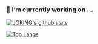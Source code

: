 ### 🌱 I’m currently working on ...
[![JOKING's github stats](https://github-readme-stats.vercel.app/api?username=jokinglove&show_icons=true&theme=shades-of-purple&count_private=true&include_all_commits=true&show_owner=true&card_width=100)](https://github.com/jokinglove)

[![Top Langs](https://github-readme-stats.vercel.app/api/top-langs/?username=jokinglove&layout=compact)](https://github.com/jokinglove)

<!--
**JokingLove/jokinglove** is a ✨ _special_ ✨ repository because its `README.md` (this file) appears on your GitHub profile.

Here are some ideas to get you started:

- 🔭 I’m currently working on ...
- 🌱 I’m currently learning ...
- 👯 I’m looking to collaborate on ...
- 🤔 I’m looking for help with ...
- 💬 Ask me about ...
- 📫 How to reach me: ...
- 😄 Pronouns: ...
- ⚡ Fun fact: ...
-->
